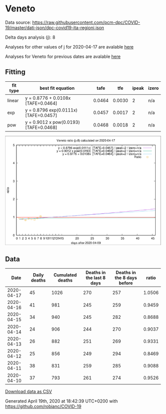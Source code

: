 # Veneto

Data source: https://raw.githubusercontent.com/pcm-dpc/COVID-19/master/dati-json/dpc-covid19-ita-regioni.json

Delta days analysis (j): 8

Analyses for other values of j for 2020-04-17 are avalable [here](../2020-04-17/README.md)

Analyses for Veneto for previous dates are avalable [here](../README.md)

## Fitting 
|fit type|best fit equation|tafe|tfe|ipeak|izero|
|-------|-----|--------|------|---|---|
|linear|y = 0.8776 + 0.0108x  [TAFE=0.0464]|0.0464|0.0030|2|n/a|
|exp|y = 0.8796 exp(0.0111x)  [TAFE=0.0457]|0.0457|0.0017|2|n/a|
|pow|y = 0.9012 x pow(0.0193)  [TAFE=0.0468]|0.0468|0.0018|2|n/a|

![Plot](COVID-19_veneto_j8_2020-04-17.png)

## Data
|Date|Daily deaths|Cumulated deaths|Deaths in the last 8 days|Deaths in the 8 days before|ratio|
|----|----------|-----------|-------|--------------------|-----|
|2020-04-17|45|1026|270|257|1.0506|
|2020-04-16|41|981|245|259|0.9459|
|2020-04-15|34|940|245|282|0.8688|
|2020-04-14|24|906|244|270|0.9037|
|2020-04-13|26|882|251|269|0.9331|
|2020-04-12|25|856|249|294|0.8469|
|2020-04-11|38|831|259|285|0.9088|
|2020-04-10|37|793|261|274|0.9526|

[Download data as CSV](COVID-19_veneto_j8_2020-04-17.csv)

Generated April 19th, 2020 at 18:42:39 UTC+0200 with https://github.com/robianc/COVID-19
